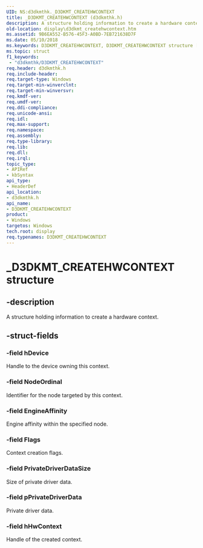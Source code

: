 ```yaml
---
UID: NS:d3dkmthk._D3DKMT_CREATEHWCONTEXT
title: _D3DKMT_CREATEHWCONTEXT (d3dkmthk.h)
description: A structure holding information to create a hardware context.
old-location: display\d3dkmt_createhwcontext.htm
ms.assetid: 9B6EA552-B576-45F3-A0BD-7EB721638D7F
ms.date: 05/10/2018
ms.keywords: D3DKMT_CREATEHWCONTEXT, D3DKMT_CREATEHWCONTEXT structure [Display Devices], _D3DKMT_CREATEHWCONTEXT, d3dkmthk/D3DKMT_CREATEHWCONTEXT, display.d3dkmt_createhwcontext
ms.topic: struct
f1_keywords:
 - "d3dkmthk/D3DKMT_CREATEHWCONTEXT"
req.header: d3dkmthk.h
req.include-header: 
req.target-type: Windows
req.target-min-winverclnt: 
req.target-min-winversvr: 
req.kmdf-ver: 
req.umdf-ver: 
req.ddi-compliance: 
req.unicode-ansi: 
req.idl: 
req.max-support: 
req.namespace: 
req.assembly: 
req.type-library: 
req.lib: 
req.dll: 
req.irql: 
topic_type:
- APIRef
- kbSyntax
api_type:
- HeaderDef
api_location:
- d3dkmthk.h
api_name:
- D3DKMT_CREATEHWCONTEXT
product:
- Windows
targetos: Windows
tech.root: display
req.typenames: D3DKMT_CREATEHWCONTEXT
---
```


# _D3DKMT_CREATEHWCONTEXT structure


## -description


A structure holding information to create a hardware context.


## -struct-fields




### -field hDevice

Handle to the device owning this context.


### -field NodeOrdinal

Identifier for the node targeted by this context.



### -field EngineAffinity

Engine affinity within the specified node.


### -field Flags

Context creation flags.



### -field PrivateDriverDataSize

Size of private driver data.


### -field pPrivateDriverData

Private driver data.


### -field hHwContext

Handle of the created context.

